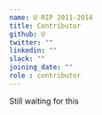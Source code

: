 ```yaml
---
name: U RIP 2011-2014
title: Contributor
github: U
twitter: ""
linkedin: ""
slack: ""
joining_date: ""
role : contributor
---
```


Still waiting for this
